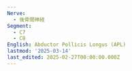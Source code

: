 ```yaml
---
Nerve:
  - 後骨間神経
Segment:
  - C7
  - C8
English: Abductor Pollicis Longus (APL)
lastmod: '2025-03-14'
last_edited: 2025-02-27T00:00:00.000Z
---
```



